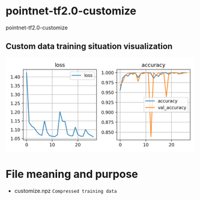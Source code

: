 # pointnet-tf2.0-customize

pointnet-tf2.0-customize

## Custom data training situation visualization

![custom](https://github.com/iubizi/pointnet-tf2.0-customize/blob/main/visualization%40ModelNet40.png)

# File meaning and purpose

- customize.npz `Compressed training data`
